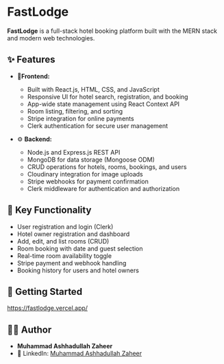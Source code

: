 # FastLodge

**FastLodge** is a full-stack hotel booking platform built with the MERN stack and modern web technologies.

## ✨ Features

- 🎨**Frontend:**  
  - Built with React.js, HTML, CSS, and JavaScript  
  - Responsive UI for hotel search, registration, and booking  
  - App-wide state management using React Context API  
  - Room listing, filtering, and sorting  
  - Stripe integration for online payments  
  - Clerk authentication for secure user management  

- ⚙️ **Backend:**  
  - Node.js and Express.js REST API  
  - MongoDB for data storage (Mongoose ODM)  
  - CRUD operations for hotels, rooms, bookings, and users  
  - Cloudinary integration for image uploads  
  - Stripe webhooks for payment confirmation  
  - Clerk middleware for authentication and authorization  

## 🔑 Key Functionality

- User registration and login (Clerk)  
- Hotel owner registration and dashboard  
- Add, edit, and list rooms (CRUD)  
- Room booking with date and guest selection  
- Real-time room availability toggle  
- Stripe payment and webhook handling  
- Booking history for users and hotel owners  

## 🚀 Getting Started

https://fastlodge.vercel.app/

## 👨‍💻 Author

- **Muhammad Ashhadullah Zaheer**  
- 🔗 LinkedIn: [Muhammad Ashhadullah Zaheer](https://www.linkedin.com/in/muhammad-ashhadullah-zaheer-41194a340/)  
